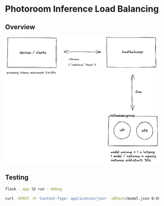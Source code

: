 # Photoroom Inference Load Balancing

## Overview

![overview](./assets/overview.png)

## Testing

```sh
flask --app lb run --debug
```

```sh
curl -XPOST -H 'Content-Type: application/json' -d@test/model.json 0:5000/inference
```
